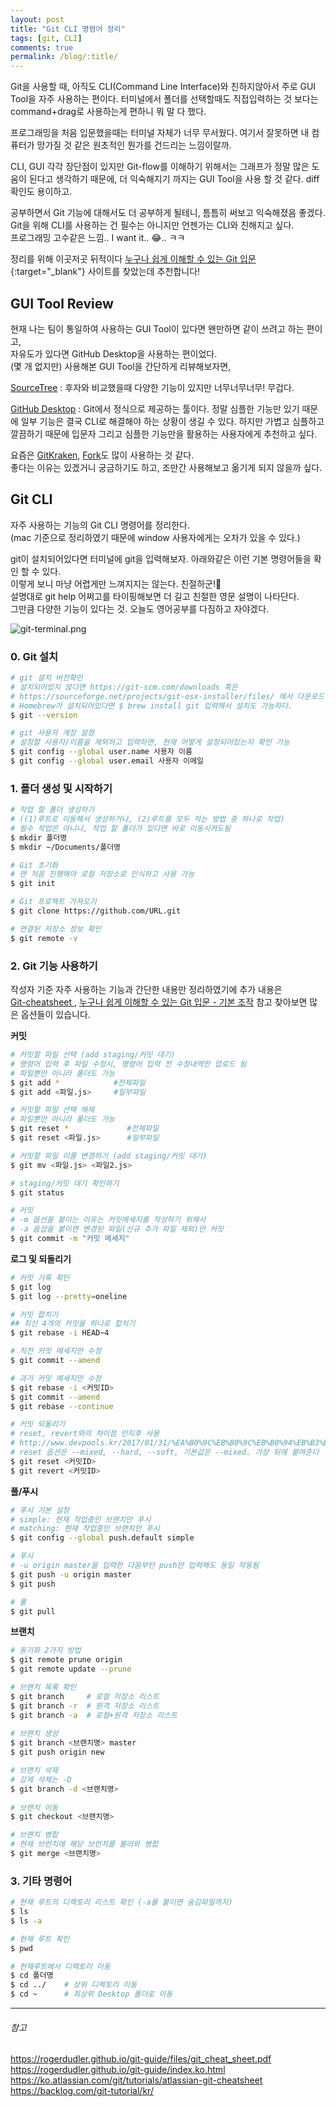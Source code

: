 ```yaml
---
layout: post
title: "Git CLI 명령어 정리"
tags: [git, CLI]
comments: true
permalink: /blog/:title/
---
```

Git을 사용할 때, 아직도 CLI(Command Line Interface)와 친하지않아서 주로 GUI Tool을 자주 사용하는 편이다. 터미널에서 폴더를 선택할때도 직접입력하는 것 보다는 command+drag로 사용하는게 편하니 뭐 말 다 했다.

프로그래밍을 처음 입문했을때는 터미널 자체가 너무 무서웠다. 여기서 잘못하면 내 컴퓨터가 망가질 것 같은 원초적인 뭔가를 건드리는 느낌이랄까.

CLI, GUI 각각 장단점이 있지만 Git-flow를 이해하기 위해서는 그래프가 정말 많은 도움이 된다고 생각하기 때문에, 더 익숙해지기 까지는 GUI Tool을 사용 할 것 같다. diff 확인도 용이하고. 

공부하면서 Git 기능에 대해서도 더 공부하게 될테니, 틈틈히 써보고 익숙해졌음 좋겠다.  
Git을 위해 CLI를 사용하는 건 필수는 아니지만 언젠가는 CLI와 친해지고 싶다.   
프로그래밍 고수같은 느낌.. I want it.. 😂.. ㅋㅋ

정리를 위해 이곳저곳 뒤적이다 [누구나 쉽게 이해할 수 있는 Git 입문](https://backlog.com/git-tutorial/kr/){:target="_blank"} 사이트를 찾았는데 추천합니다!


## GUI Tool Review

현재 나는 팀이 통일하여 사용하는 GUI Tool이 있다면 왠만하면 같이 쓰려고 하는 편이고,  
자유도가 있다면 GitHub Desktop을 사용하는 편이었다.  
(몇 개 없지만) 사용해본 GUI Tool을 간단하게 리뷰해보자면,

[SourceTree](https://www.sourcetreeapp.com/)
: 후자와 비교했을때 다양한 기능이 있지만 너무너무너무! 무겁다. 

[GitHub Desktop](https://desktop.github.com/)
: Git에서 정식으로 제공하는 툴이다. 정말 심플한 기능만 있기 때문에 일부 기능은 결국 CLI로 해결해야 하는 상황이 생길 수 있다. 하지만 가볍고 심플하고 깔끔하기 때문에 입문자 그리고 심플한 기능만을 활용하는 사용자에게 추천하고 싶다.

요즘은 [GitKraken](https://www.gitkraken.com/), [Fork](https://git-fork.com/)도 많이 사용하는 것 같다.  
좋다는 이유는 있겠거니 궁금하기도 하고, 조만간 사용해보고 옮기게 되지 않을까 싶다.


## Git CLI

자주 사용하는 기능의 Git CLI 명령어를 정리한다.  
(mac 기준으로 정리하였기 때문에 window 사용자에게는 오차가 있을 수 있다.)

git이 설치되어있다면 터미널에 git을 입력해보자. 아래와같은 이런 기본 명령어들을 확인 할 수 있다.  
이렇게 보니 마냥 어렵게만 느껴지지는 않는다. 친절하군!🤔  
설명대로 git help 어쩌고를 타이핑해보면 더 길고 친절한 영문 설명이 나타단다.  
그만큼 다양한 기능이 있다는 것. 오늘도 영어공부를 다짐하고 자야겠다.

![git-terminal.png](../../images/blog/2019-06-10-git-cli/git-terminal.png)


### 0. Git 설치
```sh
# git 설치 버전확인 
# 설치되어있지 않다면 https://git-scm.com/downloads 혹은
# https://sourceforge.net/projects/git-osx-installer/files/ 에서 다운로드하는 방법도 있다.
# Homebrew가 설치되어있다면 $ brew install git 입력해서 설치도 가능하다.
$ git --version

# git 사용자 계정 설정
# 설정할 사용자/이름을 제외하고 입력하면, 현재 어떻게 설정되어있는지 확인 가능
$ git config --global user.name 사용자 이름
$ git config --global user.email 사용자 이메일
```

### 1. 폴더 생성 및 시작하기
```sh
# 작업 할 폴더 생성하기 
# ((1)루트로 이동해서 생성하거나, (2)루트를 모두 적는 방법 중 하나로 작업)
# 필수 작업은 아니니, 작업 할 폴더가 있다면 바로 이동시켜도됨
$ mkdir 폴더명
$ mkdir ~/Documents/폴더명

# Git 초기화
# 맨 처음 진행해야 로컬 저장소로 인식하고 사용 가능
$ git init

# Git 프로젝트 가져오기
$ git clone https://github.com/URL.git

# 연결된 저장소 정보 확인
$ git remote -v
```


### 2. Git 기능 사용하기
작성자 기준 자주 사용하는 기능과 간단한 내용만 정리하였기에 추가 내용은  
[Git-cheatsheet
](https://ko.atlassian.com/git/tutorials/atlassian-git-cheatsheet), [누구나 쉽게 이해할 수 있는 Git 입문 - 기본 조작](https://backlog.com/git-tutorial/kr/reference/basic.html) 참고
찾아보면 많은 옵션들이 있습니다.

**커밋**

```sh
# 커밋할 파일 선택 (add staging/커밋 대기)
# 명령어 입력 후 파일 수정시, 명령어 입력 전 수정내역만 업로드 됨
# 파일뿐만 아니라 폴더도 가능
$ git add *            #전체파일
$ git add <파일.js>     #일부파일

# 커밋할 파일 선택 해제
# 파일뿐만 아니라 폴더도 가능
$ git reset *             #전체파일
$ git reset <파일.js>      #일부파일

# 커밋할 파일 이름 변경하기 (add staging/커밋 대기)
$ git mv <파일.js> <파일2.js>

# staging/커밋 대기 확인하기
$ git status

# 커밋
# -m 옵션을 붙이는 이유는 커밋메세지를 작성하기 위해서 
# -a 옵셥을 붙이면 변경된 파일(신규 추가 파일 제외)만 커밋
$ git commit -m "커밋 메세지"
```


**로그 및 되돌리기**

```sh
# 커밋 기록 확인
$ git log
$ git log --pretty=oneline

# 커밋 합치기
## 최신 4개의 커밋을 하나로 합치기
$ git rebase -i HEAD~4

# 직전 커밋 메세지만 수정
$ git commit --amend

# 과거 커밋 메세지만 수정
$ git rebase -i <커밋ID>
$ git commit --amend
$ git rebase --continue

# 커밋 되돌리기 
# reset, revert와의 차이점 인지후 사용 
# http://www.devpools.kr/2017/01/31/%EA%B0%9C%EB%B0%9C%EB%B0%94%EB%B3%B4%EB%93%A4-1%ED%99%94-git-back-to-the-future/
# reset 옵션은 --mixed, --hard, --soft, 기본값은 --mixed. 가장 뒤에 붙여준다
$ git reset <커밋ID>    
$ git revert <커밋ID> 
```


**풀/푸시**

```sh
# 푸시 기본 설정
# simple: 현재 작업중인 브랜치만 푸시
# matching: 현재 작업중인 브랜치만 푸시
$ git config --global push.default simple

# 푸시 
# -u origin master을 입력한 다음부턴 push만 입력해도 동일 작동됨
$ git push -u origin master
$ git push

# 풀 
$ git pull
```


**브랜치**
```sh
# 동기화 2가지 방법
$ git remote prune origin
$ git remote update --prune

# 브랜치 목록 확인
$ git branch     # 로컬 저장소 리스트
$ git branch -r  # 원격 저장소 리스트
$ git branch -a  # 로컬+원격 저장소 리스트
 
# 브랜치 생성
$ git branch <브랜치명> master
$ git push origin new

# 브랜치 삭제
# 강제 삭제는 -D
$ git branch -d <브랜치명>
 
# 브랜치 이동
$ git checkout <브랜치명>

# 브랜치 병합
# 현재 브런치에 해당 브런치를 불러와 병합
$ git merge <브랜치명>
```

### 3. 기타 명령어
```sh
# 현재 루트의 디렉토리 리스트 확인 (-a를 붙이면 숨김파일까지)
$ ls
$ ls -a

# 현재 루트 확인
$ pwd

# 현재루트에서 디렉토리 이동
$ cd 폴더명
$ cd ../    # 상위 디렉토리 이동
$ cd ~      # 최상위 Desktop 폴더로 이동
```

***
###### 참고
https://rogerdudler.github.io/git-guide/files/git_cheat_sheet.pdf  
https://rogerdudler.github.io/git-guide/index.ko.html  
https://ko.atlassian.com/git/tutorials/atlassian-git-cheatsheet  
https://backlog.com/git-tutorial/kr/